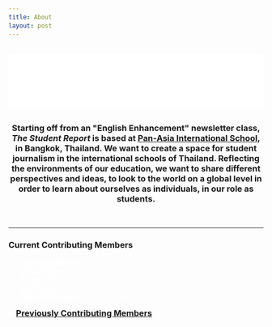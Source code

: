 ```yaml
---
title: About
layout: post
---
```


<br>

<img class="noglow" src="img/aboutuslogo.svg" />

<br>

<h3 style="text-align:center"> Starting off from an "English Enhancement" newsletter class, <em>The Student Report</em> is based at <a class="hoverhide"  style="text-decoration: underline;" href="https://www.pais.ac.th/">Pan-Asia International School</a>, in Bangkok, Thailand. We want to create a space for student journalism in the international schools of Thailand. Reflecting the environments of our education, we want to share different perspectives and ideas, to look to the world on a global level in order to learn about ourselves as individuals, in our role as students. </h3>

<br>

---

### Current Contributing Members

<ul style="color:white">
    <li><strong>Ludfee Poothong</strong> (<span class="e-mail" data-user="p.eefdul" data-website="ht.ca.siap.uts"></span>)</li>
    <li><strong>Gina Andersen</strong> (<span class="e-mail" data-user="a.anig" data-website="ht.ca.siap.uts"></span>, Podcast Content)</li>
    <li><strong>Faridah Khan</strong> (<span class="e-mail" data-user="k.hadiraf" data-website="ht.ca.siap.uts"></span>, Podcast Content)</li>
    <li><strong>Iya Cabatay</strong> (<span class="e-mail" data-user="c.hayila" data-website="ht.ca.siap.uts"></span>, Media Outreach)</li>
    <li><strong>Ayisha Housaiyin</strong> (<span class="e-mail" data-user="h.ahsiya" data-website="ht.ca.siap.uts"></span>, Media Outreach)</li>
</ul>

<details style="color:white">
<summary><h3 style="display:inline;"><a class="hoverhide" style="text-decoration: underline; cursor:pointer">Previously Contributing Members</a></h3></summary>

<ul>
    <li><strong>Aiko Boonyoung</strong> (2019, PAIS)</li>
    <li><strong>Charmy Sukaramula</strong> (2019, PAIS)</li>
    <li><strong>Ja Netsuwan</strong> (2019, PAIS)</li>
    <li><strong>Milan Chinnakhot</strong> (2019, PAIS)</li>
    <li><strong>Verene Samerphark</strong> (2019, PAIS)</li>
</ul>

</details>